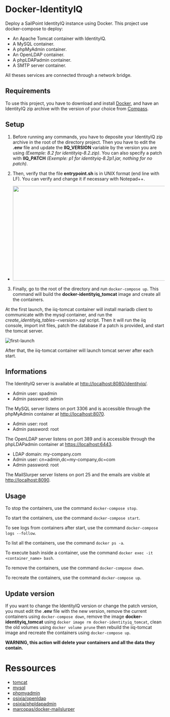 # Docker-IdentityIQ
Deploy a SailPoint IdentityIQ instance using Docker. This project use docker-compose to deploy:
* An Apache Tomcat container with IdentityIQ.
* A MySQL container.
* A phpMyAdmin container.
* An OpenLDAP container.
* A phpLDAPadmin container.
* A SMTP server container.

All theses services are connected through a network bridge.

## Requirements

To use this project, you have to download and install [Docker](https://www.docker.com/get-started), and have an IdentityIQ zip archive with the version of your choice from [Compass](https://community.sailpoint.com/t5/IdentityIQ-Server-Software/ct-p/IdentityIQ).

## Setup

1. Before running any commands, you have to deposite your IdentityIQ zip archive in the root of the directory project. Then you have to edit the **.env** file and update the **IIQ_VERSION** variable by the version you are using *(Exemple: 8.2 for identityiq-8.2.zip)*. You can also specify a patch with **IIQ_PATCH** *(Exemple: p1 for identityiq-8.2p1.jar, nothing for no patch)*.

2. Then, verify that the file **entrypoint.sh** is in UNIX format (end line with LF). You can verify and change it if necessary with Notepad++.
* <img src="https://user-images.githubusercontent.com/23320254/150384352-9d832bef-43e5-487f-a01b-82dfca072036.png" width="550" height="300" />

3. Finally, go to the root of the directory and run `docker-compose up`. This command will build the **docker-identityiq_tomcat** image and create all the containers.

At the first launch, the iiq-tomcat container will install mariadb client to communicate with the mysql container, and run the *create_identityiq_tables-\<version\>.sql* script. Then it will run the iiq console, import init files, patch the database if a patch is provided, and start the tomcat server.

![first-launch](https://user-images.githubusercontent.com/23320254/149496381-6e65d475-3312-4f7b-acbc-33131798ecf9.png)
  
After that, the iiq-tomcat container will launch tomcat server after each start.

## Informations

The IdentityIQ server is available at [http://localhost:8080/identityiq/](http://localhost:8080/identityiq/).
* Admin user: spadmin
* Admin password: admin

The MySQL server listens on port 3306 and is accessible through the phpMyAdmin container at [http://localhost:8070](http://localhost:8070).
* Admin user: root
* Admin password: root

The OpenLDAP server listens on port 389 and is accessible through the phpLDAPadmin container at [https://localhost:6443](https://localhost:6443).
* LDAP domain: my-company.com
* Admin user: cn=admin,dc=my-company,dc=com
* Admin password: root

The MailSlurper server listens on port 25 and the emails are visible at [http://localhost:8090](http://localhost:8090).

## Usage

To stop the containers, use the command `docker-compose stop`.

To start the containers, use the command `docker-compose start`.

To see logs from containers after start, use the command `docker-compose logs --follow`.

To list all the containers, use the command `docker ps -a`.

To execute bash inside a container, use the command `docker exec -it <container_name> bash`.

To remove the containers, use the command `docker-compose down`.

To recreate the containers, use the command `docker-compose up`.

## Update version

If you want to change the IdentityIQ version or change the patch version, you must edit the **.env** file with the new version, remove the current containers using `docker-compose down`, remove the image **docker-identityiq_tomcat** using `docker image rm docker-identityiq_tomcat`, clean the old volumes using `docker volume prune` then rebuild the iiq-tomcat image and recreate the containers using `docker-compose up`.

**WARNING, this action will delete your containers and all the data they contain.**

# Ressources

* [tomcat](https://hub.docker.com/_/tomcat)
* [mysql](https://hub.docker.com/_/mysql)
* [phpmyadmin](https://hub.docker.com/_/phpmyadmin)
* [osixia/openldap](https://github.com/osixia/docker-openldap)
* [osixia/phpldapadmin](https://github.com/osixia/docker-phpLDAPadmin)
* [marcopas/docker-mailslurper](https://hub.docker.com/r/marcopas/docker-mailslurper)
